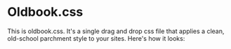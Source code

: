 # Oldbook.css
This is oldbook.css. It's a single drag and drop css file that applies a clean, old-school parchment style to your sites. Here's how it looks:
